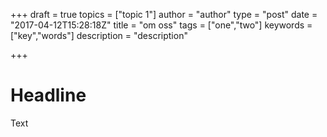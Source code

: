 +++
draft = true
topics = ["topic 1"]
author = "author"
type = "post"
date = "2017-04-12T15:28:18Z"
title = "om oss"
tags = ["one","two"]
keywords = ["key","words"]
description = "description"

+++

# Headline

Text
